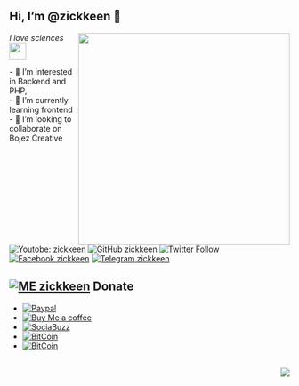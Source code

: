 <h2> Hi, I’m @zickkeen 👋</h2>
<img align='right' src="https://github-readme-stats.vercel.app/api?username=zickkeen&show_icons=true&theme=radical" width="380">
<p><em>I love sciences <img src="https://media.giphy.com/media/WUlplcMpOCEmTGBtBW/giphy.gif" width="30"><br>
</em></p>
- 👀 I’m interested in Backend and PHP,<br>
- 🌱 I’m currently learning frontend<br>
- 💞️ I’m looking to collaborate on Bojez Creative<br>

[![Youtobe: zickkeen](https://img.shields.io/badge/subscribers-14k-red?logo=youtube&amp;style=social)](https://www.youtube.com/c/BojezCreative)
[![GitHub zickkeen](https://img.shields.io/github/followers/zickkeen?label=follow%20github&style=social)](https://github.com/zickkeen)
[![Twitter Follow](https://img.shields.io/badge/Follow-59-lightgrey?logo=twitter&style=social)](https://twitter.com/zickkeen)
[![Facebook zickkeen](https://img.shields.io/badge/Friends-zickeen-green?logo=facebook&label=facebook)](https://facebook.com/zickeen)
[![Telegram zickkeen](https://img.shields.io/badge/Telegram-zickkeen-green?logo=telegram&label=telegram)](https://t.me/zickkeen)
<br>

## [![ME zickkeen](https://img.shields.io/badge/ME-DONATE-ff69b4.svg?style=flat)](donasi) Donate
* [![Paypal](https://img.shields.io/badge/Paypal-zickkeen-blue)](https://paypal.me/donateZickkeen)
* [![Buy Me a coffee](https://img.shields.io/badge/BuyMeCofee-zickkeen-yellow)](https://buymeacoff.ee/zickkeen)
* [![SociaBuzz](https://img.shields.io/badge/SociaBuzz-zickkeen-green)](https://sociabuzz.com/zickkeen/tribe)
* [![BitCoin](https://img.shields.io/badge/btc-18xbSr5kmvxzpHEpJ43LAbXqdZ1XcmKQNf-green)](https://sociabuzz.com/zickkeen/tribe)
* [![BitCoin](https://img.shields.io/liberapay/gives/zickkeen?logo=zickkeen&style=social)](https://liberapay.com/zickkeen)
<br>

<img align='right' src="https://ipv6.he.net/certification/create_badge.php?pass_name=zickkeen&badge=2">
